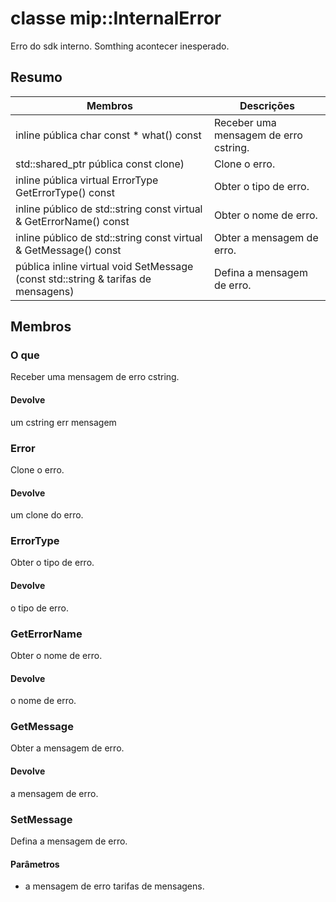# <a name="class-mipinternalerror"></a>classe mip::InternalError 
Erro do sdk interno. Somthing acontecer inesperado.
  
## <a name="summary"></a>Resumo
 Membros                        | Descrições                                
--------------------------------|---------------------------------------------
inline pública char const * what() const  |  Receber uma mensagem de erro cstring.
std::shared_ptr pública<Error> const clone)  |  Clone o erro.
inline pública virtual ErrorType GetErrorType() const  |  Obter o tipo de erro.
inline público de std::string const virtual & GetErrorName() const  |  Obter o nome de erro.
inline público de std::string const virtual & GetMessage() const  |  Obter a mensagem de erro.
pública inline virtual void SetMessage (const std::string & tarifas de mensagens)  |  Defina a mensagem de erro.
  
## <a name="members"></a>Membros
  
### <a name="what"></a>O que
Receber uma mensagem de erro cstring.
  
#### <a name="returns"></a>Devolve
um cstring err mensagem
  
### <a name="error"></a>Error
Clone o erro.
  
#### <a name="returns"></a>Devolve
um clone do erro.
  
### <a name="errortype"></a>ErrorType
Obter o tipo de erro.
  
#### <a name="returns"></a>Devolve
o tipo de erro.
  
### <a name="geterrorname"></a>GetErrorName
Obter o nome de erro.
  
#### <a name="returns"></a>Devolve
o nome de erro.
  
### <a name="getmessage"></a>GetMessage
Obter a mensagem de erro.
  
#### <a name="returns"></a>Devolve
a mensagem de erro.
  
### <a name="setmessage"></a>SetMessage
Defina a mensagem de erro.
  
#### <a name="parameters"></a>Parâmetros
* a mensagem de erro tarifas de mensagens.